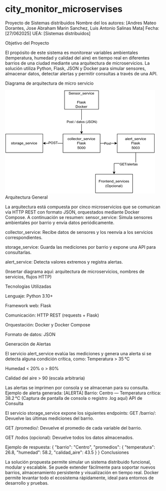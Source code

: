 # city_monitor_microservises
Proyecto de Sistemas distribuidos
Nombre del los autores: [Andres Mateo Dorantes, Jose Abraham Marin Sanchez, Luis Antonio Salinas Mata]
 Fecha: [27/062025]
UEA: [Sistemas distribuidos]

Objetivo del Proyecto


El propósito de este sistema es monitorear variables ambientales (temperatura, humedad y calidad del aire) en tiempo real en diferentes barrios de una ciudad mediante una arquitectura de microservicios. La solución utiliza Python, Flask, JSON y Docker para simular sensores, almacenar datos, detectar alertas y permitir consultas a través de una API.

Diagrama de arquitectura de micro servicio

![alt text](image.png)
Arquitectura General


La arquitectura está compuesta por cinco microservicios que se comunican vía HTTP REST con formato JSON, orquestados mediante Docker Compose. A continuación se resumen:
sensor_service: Simula sensores ambientales por barrio y envía datos periódicamente.


collector_service: Recibe datos de sensores y los reenvía a los servicios correspondientes.


storage_service: Guarda las mediciones por barrio y expone una API para consultarlas.


alert_service: Detecta valores extremos y registra alertas.


(Insertar diagrama aquí: arquitectura de microservicios, nombres de servicios, flujos HTTP)

Tecnologías Utilizadas


Lenguaje: Python 3.10+


Framework web: Flask


Comunicación: HTTP REST (requests + Flask)


Orquestación: Docker y Docker Compose


Formato de datos: JSON




Generación de Alertas


El servicio alert_service evalúa las mediciones y genera una alerta si se detecta alguna condición crítica, como:
Temperatura > 35 °C


Humedad < 20% o > 80%


Calidad del aire > 90 (escala arbitraria)


Las alertas se imprimen por consola y se almacenan para su consulta.
Ejemplo de alerta generada:
[ALERTA] Barrio: Centro — Temperatura crítica: 38.2 °C
(Captura de pantalla de consola o registro .log aquí)
API de Consulta


El servicio storage_service expone los siguientes endpoints:
GET /barrio/<nombre>: Devuelve las últimas mediciones del barrio.


GET /promedio/<nombre>: Devuelve el promedio de cada variable del barrio.


GET /todos (opcional): Devuelve todos los datos almacenados.


Ejemplo de respuesta:
{
 "barrio": "Centro",
 "promedios": {
 "temperatura": 26.8,
 "humedad": 58.2,
 "calidad_aire": 43.5
 }
 }
Conclusiones


La solución propuesta permite simular un sistema distribuido funcional, modular y escalable. Se puede extender fácilmente para soportar nuevos barrios, almacenamiento persistente y visualización en tiempo real. Docker permite levantar todo el ecosistema rápidamente, ideal para entornos de desarrollo y pruebas.


